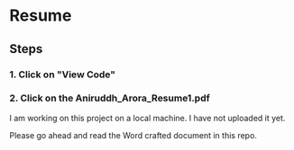 # Resume
## Steps
### 1. Click on "View Code"
### 2. Click on the Aniruddh_Arora_Resume1.pdf

I am working on this project on a local machine. I have not uploaded it yet.

Please go ahead and read the Word crafted document in this repo.
